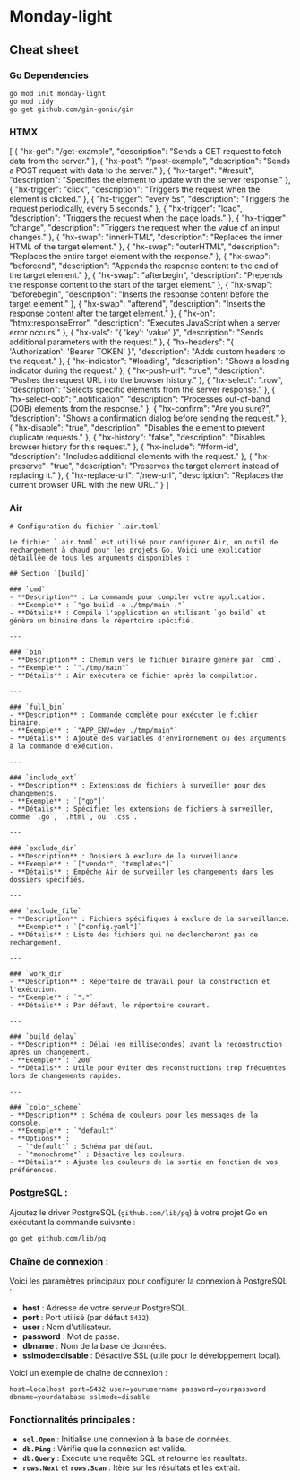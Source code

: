# Monday-light

## Cheat sheet

### Go Dependencies

```
go mod init monday-light
go mod tidy
go get github.com/gin-gonic/gin
```

### HTMX

[
  { "hx-get": "/get-example", "description": "Sends a GET request to fetch data from the server." },
  { "hx-post": "/post-example", "description": "Sends a POST request with data to the server." },
  { "hx-target": "#result", "description": "Specifies the element to update with the server response." },
  { "hx-trigger": "click", "description": "Triggers the request when the element is clicked." },
  { "hx-trigger": "every 5s", "description": "Triggers the request periodically, every 5 seconds." },
  { "hx-trigger": "load", "description": "Triggers the request when the page loads." },
  { "hx-trigger": "change", "description": "Triggers the request when the value of an input changes." },
  { "hx-swap": "innerHTML", "description": "Replaces the inner HTML of the target element." },
  { "hx-swap": "outerHTML", "description": "Replaces the entire target element with the response." },
  { "hx-swap": "beforeend", "description": "Appends the response content to the end of the target element." },
  { "hx-swap": "afterbegin", "description": "Prepends the response content to the start of the target element." },
  { "hx-swap": "beforebegin", "description": "Inserts the response content before the target element." },
  { "hx-swap": "afterend", "description": "Inserts the response content after the target element." },
  { "hx-on": "htmx:responseError", "description": "Executes JavaScript when a server error occurs." },
  { "hx-vals": "{ 'key': 'value' }", "description": "Sends additional parameters with the request." },
  { "hx-headers": "{ 'Authorization': 'Bearer TOKEN' }", "description": "Adds custom headers to the request." },
  { "hx-indicator": "#loading", "description": "Shows a loading indicator during the request." },
  { "hx-push-url": "true", "description": "Pushes the request URL into the browser history." },
  { "hx-select": ".row", "description": "Selects specific elements from the server response." },
  { "hx-select-oob": ".notification", "description": "Processes out-of-band (OOB) elements from the response." },
  { "hx-confirm": "Are you sure?", "description": "Shows a confirmation dialog before sending the request." },
  { "hx-disable": "true", "description": "Disables the element to prevent duplicate requests." },
  { "hx-history": "false", "description": "Disables browser history for this request." },
  { "hx-include": "#form-id", "description": "Includes additional elements with the request." },
  { "hx-preserve": "true", "description": "Preserves the target element instead of replacing it." },
  { "hx-replace-url": "/new-url", "description": "Replaces the current browser URL with the new URL." }
]

### Air

```
# Configuration du fichier `.air.toml`

Le fichier `.air.toml` est utilisé pour configurer Air, un outil de rechargement à chaud pour les projets Go. Voici une explication détaillée de tous les arguments disponibles :

## Section `[build]`

### `cmd`
- **Description** : La commande pour compiler votre application.
- **Exemple** : `"go build -o ./tmp/main ."`
- **Détails** : Compile l'application en utilisant `go build` et génère un binaire dans le répertoire spécifié.

---

### `bin`
- **Description** : Chemin vers le fichier binaire généré par `cmd`.
- **Exemple** : `"./tmp/main"`
- **Détails** : Air exécutera ce fichier après la compilation.

---

### `full_bin`
- **Description** : Commande complète pour exécuter le fichier binaire.
- **Exemple** : `"APP_ENV=dev ./tmp/main"`
- **Détails** : Ajoute des variables d'environnement ou des arguments à la commande d'exécution.

---

### `include_ext`
- **Description** : Extensions de fichiers à surveiller pour des changements.
- **Exemple** : `["go"]`
- **Détails** : Spécifiez les extensions de fichiers à surveiller, comme `.go`, `.html`, ou `.css`.

---

### `exclude_dir`
- **Description** : Dossiers à exclure de la surveillance.
- **Exemple** : `["vendor", "templates"]`
- **Détails** : Empêche Air de surveiller les changements dans les dossiers spécifiés.

---

### `exclude_file`
- **Description** : Fichiers spécifiques à exclure de la surveillance.
- **Exemple** : `["config.yaml"]`
- **Détails** : Liste des fichiers qui ne déclencheront pas de rechargement.

---

### `work_dir`
- **Description** : Répertoire de travail pour la construction et l'exécution.
- **Exemple** : `"."`
- **Détails** : Par défaut, le répertoire courant.

---

### `build_delay`
- **Description** : Délai (en millisecondes) avant la reconstruction après un changement.
- **Exemple** : `200`
- **Détails** : Utile pour éviter des reconstructions trop fréquentes lors de changements rapides.

---

### `color_scheme`
- **Description** : Schéma de couleurs pour les messages de la console.
- **Exemple** : `"default"`
- **Options** :
  - `"default"` : Schéma par défaut.
  - `"monochrome"` : Désactive les couleurs.
- **Détails** : Ajuste les couleurs de la sortie en fonction de vos préférences.
```

### PostgreSQL :
Ajoutez le driver PostgreSQL (`github.com/lib/pq`) à votre projet Go en exécutant la commande suivante :

```bash
go get github.com/lib/pq
```

### Chaîne de connexion :
Voici les paramètres principaux pour configurer la connexion à PostgreSQL :
- **host** : Adresse de votre serveur PostgreSQL.
- **port** : Port utilisé (par défaut `5432`).
- **user** : Nom d'utilisateur.
- **password** : Mot de passe.
- **dbname** : Nom de la base de données.
- **sslmode=disable** : Désactive SSL (utile pour le développement local).

Voici un exemple de chaîne de connexion :
```text
host=localhost port=5432 user=yourusername password=yourpassword dbname=yourdatabase sslmode=disable
```

### Fonctionnalités principales :
- **`sql.Open`** : Initialise une connexion à la base de données.
- **`db.Ping`** : Vérifie que la connexion est valide.
- **`db.Query`** : Exécute une requête SQL et retourne les résultats.
- **`rows.Next`** et **`rows.Scan`** : Itère sur les résultats et les extrait.